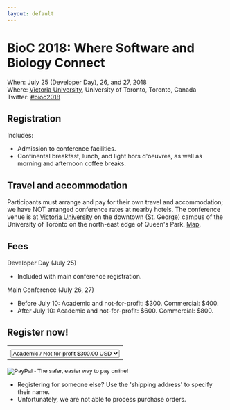 ```yaml
---
layout: default
---
```

# BioC 2018: Where Software and Biology Connect

When: July 25 (Developer Day), 26, and 27, 2018 <br />
Where: [Victoria University][uvic], University of Toronto, Toronto, Canada<br />
Twitter: [#bioc2018][tweet]

[tweet]: https://twitter.com/hashtag/bioc2018
[uvic]: http://www.vicu.utoronto.ca/

## Registration

Includes:

- Admission to conference facilities.
- Continental breakfast, lunch, and light hors d'oeuvres, as well as
  morning and afternoon coffee breaks.

## Travel and accommodation

Participants must arrange and pay for their own travel and
accommodation; we have NOT arranged conference rates at nearby
hotels. The conference venue is at [Victoria University][uvic] on the
downtown (St. George) campus of the University of Toronto on the
north-east edge of Queen's Park. [Map][ut].

[ut]: http://map.utoronto.ca/

## Fees

Developer Day (July 25)

- Included with main conference registration.

Main Conference (July 26, 27)

- Before July 10: Academic and not-for-profit: $300. Commercial: $400.
- After July 10: Academic and not-for-profit: $600. Commercial: $800.

## Register now!

<p>
<form action="https://www.paypal.com/cgi-bin/webscr" method="post" target="_top">
<input type="hidden" name="cmd" value="_s-xclick">
<input type="hidden" name="hosted_button_id" value="FNJHAX6G85S3N">
<table>
<tr><td><input type="hidden" name="on0" value="Registration"></td></tr><tr><td><select name="os0">
	<option value="Academic / Not-for-profit">Academic / Not-for-profit $300.00 USD</option>
	<option value="Commercial">Commercial $400.00 USD</option>
</select> </td></tr>
</table>
<input type="hidden" name="currency_code" value="USD">
<input type="image" src="https://www.paypalobjects.com/en_US/i/btn/btn_buynowCC_LG.gif" border="0" name="submit" alt="PayPal - The safer, easier way to pay online!">
<img alt="" border="0" src="https://www.paypalobjects.com/en_US/i/scr/pixel.gif" width="1" height="1">
</form>
</p>

- Registering for someone else? Use the 'shipping address' to specify
  their name.
- Unfortunately, we are not able to process purchase orders.
